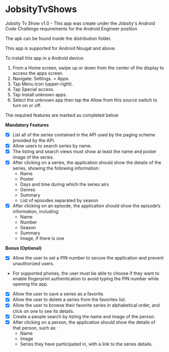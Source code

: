 # JobsityTvShows

Jobsity Tv Show v1.0 - This app was create under the Jobsity's Android Code Challenge requirements for the Android Engineer position

The apk can be found inside the distribution folder.

This app is supported for Android Nougat and above.

To install this app in a Android device:
1) From a Home screen, swipe up or down from the center of the display to access the apps screen.
2) Navigate: Settings. > Apps.
3) Tap Menu icon (upper-right).
4) Tap Special access.
5) Tap Install unknown apps.
6) Select the unknown app then tap the Allow from this source switch to turn on or off.

The required features are marked as completed below

**Mandatory Features**
- [x] List all of the series contained in the API used by the paging scheme provided by the API.
- [x] Allow users to search series by name.
- [x] The listing and search views must show at least the name and poster image of the 
series.
- [x] After clicking on a series, the application should show the details of the series, showing
the following information:
  - Name
  - Poster
  - Days and time during which the series airs
  - Genres
  - Summary
  - List of episodes separated by season
- [x] After clicking on an episode, the application should show the episode’s information, including:
  - Name
  - Number
  - Season
  - Summary
  - Image, if there is one

**Bonus (Optional)**
- [x] Allow the user to set a PIN number to secure the application and prevent unauthorized users.
- For supported phones, the user must be able to choose if they want to enable fingerprint authentication to avoid typing the PIN number while opening the app.
- [x] Allow the user to save a series as a favorite.
- [x] Allow the user to delete a series from the favorites list.
- [x] Allow the user to browse their favorite series in alphabetical order, and click on one to
see its details.
- [x] Create a people search by listing the name and image of the person.
- [x] After clicking on a person, the application should show the details of that person, such
as:
  - Name
  - Image
  - Series they have participated in, with a link to the series details.
